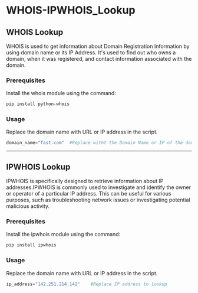 # WHOIS-IPWHOIS_Lookup

## WHOIS Lookup

WHOIS is used to get information about Domain Registration Information by using domain name or its IP Address. It's used to find out who owns a domain, when it was registered, and contact information associated with the domain. 

### Prerequisites

Install the whois module using the command:
```bash
pip install python-whois
```

### Usage

Replace the domain name with URL or IP address in the script.
```python
domain_name="fast.com"	#Replace witht the Domain Name or IP of the domain to lookup
```
-------------------------

## IPWHOIS Lookup

IPWHOIS is specifically designed to retrieve information about IP addresses.IPWHOIS is commonly used to investigate and identify the owner or operator of a particular IP address. This can be useful for various purposes, such as troubleshooting network issues or investigating potential malicious activity.

### Prerequisites

Install the ipwhois module using the command:
```bash
pip install ipwhois
```

### Usage

Replace the domain name with URL or IP address in the script.
```python
ip_address="142.251.214.142"	#Replace IP address to lookup
```
